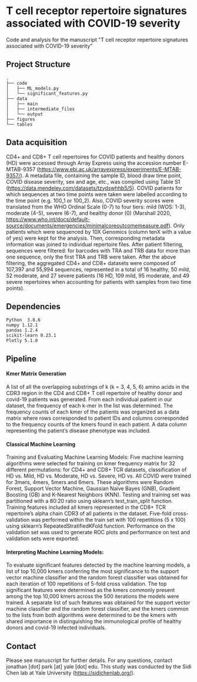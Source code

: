 # T cell receptor repertoire signatures associated with COVID-19 severity

Code and analysis for the manuscript "T cell receptor repertoire signatures associated with COVID-19 severity"

## Project Structure
```
.
├── code
│   ├── ML_models.py
│   └── significant_features.py
├── data
│   ├── main
│   ├── intermediate_files
│   └── output
├── figures
└── tables

```
## Data acquisition

CD4+ and CD8+ T cell repertoires for COVID patients and healthy donors (HD) were accessed through Array Express using the accession number E-MTAB-9357 (https://www.ebi.ac.uk/arrayexpress/experiments/E-MTAB-9357/). A metadata file, containing the sample ID, blood draw time point, COVID disease severity, sex and age, etc., was compiled using Table S1 (https://data.mendeley.com/datasets/tzydswhhb5/5). COVID patients for which sequences at two time points were taken were labelled according to the time point (e.g. 100_1 or 100_2). Also, COVID severity scores were translated from the WHO Ordinal Scale (0-7) to four tiers: mild (WOS: 1-3), moderate (4-5), severe (6-7), and healthy donor (0) (Marshall 2020, https://www.who.int/docs/default-source/documents/emergencies/minimalcoreoutcomemeasure.pdf). Only patients which were sequenced by 10X Genomics (column tenX with a value of yes) were kept for the analysis. Then, corresponding metadata information was joined to individual repertoire files. After patient filtering, sequences were filtered: for barcodes with TRA and TRB data for more than one sequence, only the first TRA and TRB were taken. After the above filtering, the aggregated CD4+ and CD8+ datasets were composed of 107,397 and 55,994 sequences, represented in a total of 16 healthy, 50 mild, 52 moderate, and 27 severe patients (16 HD, 109 mild, 95 moderate, and 49 severe repertoires when accounting for patients with samples from two time points).

## Dependencies

```
Python  3.8.6
numpy 1.12.1
pandas 1.2.4
scikit-learn 0.23.1
Plotly 5.1.0
```
## Pipeline

#### Kmer Matrix Generation
A list of all the overlapping substrings of k (k = 3, 4, 5, 6) amino acids in the CDR3 region in the CD4 and CD8+ T cell repertoire of healthy donor and covid-19 patients was generated. From each individual patient in our dataset, the frequency of each k-mer in the list was determined. The frequency counts of each kmer of the patients was organized as a data matrix where rows corresponded to patient IDs and columns corresponded to the frequency counts of the kmers found in each patient. A data column representing the patient’s disease phenotype was included.

#### Classical Machine Learning 

Training and Evaluating Machine Learning Models: Five machine learning algorithms were selected for training on kmer frequency matrix for 32 different permutations: for CD4+ and CD8+ TCR datasets, classification of HD vs. Mild, HD vs. Moderate, HD vs. Severe, HD vs. All COVID were trained for 3mers, 4mers, 5mers and 6mers. These algorithms were Random Forest, Support Vector Machine, Gaussian Naïve Bayes (GNB), Gradient Boosting (GB) and K-Nearest Neighbors (KNN). Testing and training set was partitioned with a 80:20 ratio using sklearn’s test_train_split function. Training features included all kmers represented in the CD8+ TCR repertoire’s alpha chain CDR3 of all patients in the dataset. Five-fold cross-validation was performed within the train set with 100 repetitions (5 x 100) using sklearn’s RepeatedStratifiedKFold function. Performance on the validation set was used to generate ROC plots and performance on test and validation sets were exported. 

#### Interpreting Machine Learning Models: 
To evaluate significant features detected by the machine learning models, a list of top 10,000 kmers conferring the most significance to the support vector machine classifier and the random forest classifier was obtained for each iteration of 100 repetitions of 5-fold cross validation. The top significant features were determined as the kmers commonly present among the top 10,000 kmers across the 500 iterations the models were trained. A separate list of such features was obtained for the support vector machine classifier and the random forest classifier, and the kmers common to the lists from both algorithms were determined to be the kmers with shared importance in distinguishing the immunological profile of healthy donors and covid-19 infected individuals. 

## Contact

Please see manuscript for further details. For any questions, contact jonathan [dot] park [at] yale [dot] edu.
This study was conducted by the Sidi Chen lab at Yale University (https://sidichenlab.org/).
